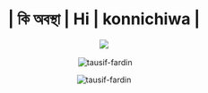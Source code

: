 <h1 align="center">| কি অবস্থা | Hi | konnichiwa |</h1>
<p align="center">
  <a href="https://skillicons.dev">
    <img src="https://skillicons.dev/icons?i=py,js,nodejs,nextjs,react,tailwind" />
  </a>
</p>

<p align="center">&nbsp;<img align="center" src="https://github-readme-stats.vercel.app/api?username=tausif-fardin&show_icons=true&locale=en" alt="tausif-fardin" /></p>
<p align="center"><img align="center" src="https://github-readme-streak-stats.herokuapp.com/?user=tausif-fardin&" alt="tausif-fardin" /></p>
